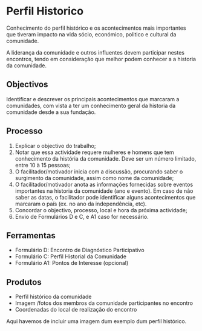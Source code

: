 # Perfil Historico

Conhecimento do perfil histórico e os acontecimentos mais importantes que tiveram impacto na vida sócio, económico, politico e cultural da comunidade.

A liderança da comunidade e outros influentes devem participar nestes encontros, tendo em consideração que melhor podem conhecer a a historia da comunidade.

## Objectivos

Identificar e descrever os principais acontecimentos que marcaram a comunidades, com vista a ter um conhecimento geral da historia da comunidade desde a sua fundação.

## Processo

1. Explicar o objectivo do trabalho;
2. Notar que essa actividade requere mulheres e homens que tem conhecimento da história da comunidade. Deve ser um número limitado, entre 10 à 15 pessoas;
3. O facilitador/motivador inicia com a discussão, procurando saber o surgimento da comunidade, assim como nome da comunidade;
4. O facilitador/motivador anota as informações fornecidas sobre eventos importantes na historia da comunidade \(ano e evento\). Em caso de não saber as datas, o facilitador pode identificar alguns acontecimentos que marcaram o país \(ex. no ano da independência, etc\).
5. Concordar o objectivo, processo, local e hora da próxima actividade;
6. Envio de Formulários D e C, e A1 caso for necessário.

## Ferramentas

* Formulário D: Encontro de Diagnóstico Participativo
* Formulário C: Perfil Historial da Comunidade
* Formulário A1: Pontos de Interesse \(opcional\)

## Produtos

* Perfil histórico da comunidade
* Imagem /fotos dos membros da comunidade participantes no encontro
* Coordenadas do local de realização do encontro

Aqui havemos de incluir uma imagem dum exemplo dum perfil histórico.

